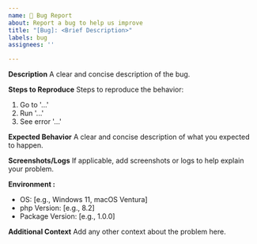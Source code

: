 ```yaml
---
name: 🐛 Bug Report
about: Report a bug to help us improve
title: "[Bug]: <Brief Description>"
labels: bug
assignees: ''

---
```


**Description**
A clear and concise description of the bug.

**Steps to Reproduce**
Steps to reproduce the behavior:
1. Go to '...'
2. Run '...'
3. See error '...'

**Expected Behavior**
A clear and concise description of what you expected to happen.

**Screenshots/Logs**
If applicable, add screenshots or logs to help explain your problem.

**Environment :**
- OS: [e.g., Windows 11, macOS Ventura]
- php Version: [e.g., 8.2]
- Package Version: [e.g., 1.0.0]

**Additional Context**
Add any other context about the problem here.